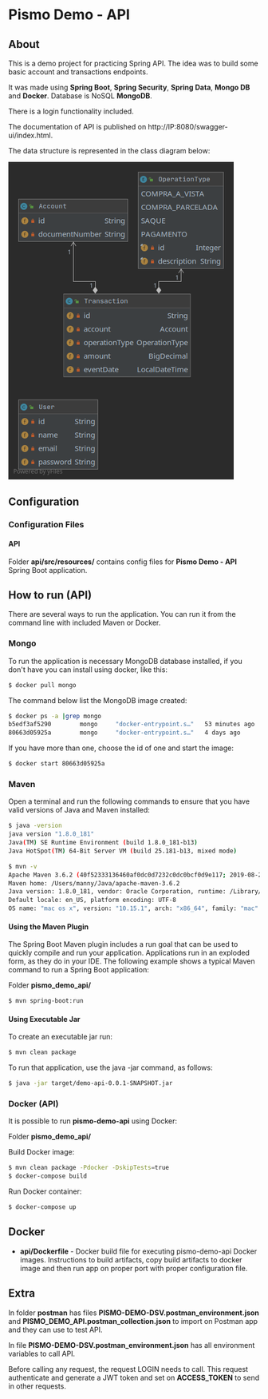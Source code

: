 # Pismo Demo - API

## About

This is a demo project for practicing Spring API. The idea was to build some basic account and transactions endpoints.

It was made using **Spring Boot**, **Spring Security**, **Spring Data**, **Mongo DB** and **Docker**. 
Database is NoSQL **MongoDB**.

There is a login functionality included.

The documentation of API is published on http://IP:8080/swagger-ui/index.html.

The data structure is represented in the class diagram below:

![Class Diagram](diagram.png)

## Configuration

### Configuration Files

#### API
Folder **api/src/resources/** contains config files for **Pismo Demo - API** Spring Boot application.

## How to run (API)

There are several ways to run the application. You can run it from the command line with included Maven or Docker. 

### Mongo

To run the application is necessary MongoDB database installed, if you don't have you can install using docker, like this:

```bash
$ docker pull mongo
```

The command below list the MongoDB image created:

```bash
$ docker ps -a |grep mongo
b5edf3af5290        mongo     "docker-entrypoint.s…"   53 minutes ago    Exited (0) 11 minutes ago                                                       shopping-cart-mongodb
80663d05925a        mongo     "docker-entrypoint.s…"   4 days ago        Exited (0) About an hour ago                                                      focused_blackburn
```

If you have more than one, choose the id of one and start the image:

```bash
$ docker start 80663d05925a
```

### Maven

Open a terminal and run the following commands to ensure that you have valid versions of Java and Maven installed:

```bash
$ java -version
java version "1.8.0_181"
Java(TM) SE Runtime Environment (build 1.8.0_181-b13)
Java HotSpot(TM) 64-Bit Server VM (build 25.181-b13, mixed mode)
```

```bash
$ mvn -v
Apache Maven 3.6.2 (40f52333136460af0dc0d7232c0dc0bcf0d9e117; 2019-08-27T12:06:16-03:00)
Maven home: /Users/manny/Java/apache-maven-3.6.2
Java version: 1.8.0_181, vendor: Oracle Corporation, runtime: /Library/Java/JavaVirtualMachines/jdk1.8.0_181.jdk/Contents/Home/jre
Default locale: en_US, platform encoding: UTF-8
OS name: "mac os x", version: "10.15.1", arch: "x86_64", family: "mac"
```

#### Using the Maven Plugin

The Spring Boot Maven plugin includes a run goal that can be used to quickly compile and run your application. 
Applications run in an exploded form, as they do in your IDE. 
The following example shows a typical Maven command to run a Spring Boot application:

Folder **pismo_demo_api/**
 
```bash
$ mvn spring-boot:run
``` 

#### Using Executable Jar

To create an executable jar run:

```bash
$ mvn clean package
``` 

To run that application, use the java -jar command, as follows:

```bash
$ java -jar target/demo-api-0.0.1-SNAPSHOT.jar
```

### Docker (API)

It is possible to run **pismo-demo-api** using Docker:

Folder **pismo_demo_api/**

Build Docker image:
```bash
$ mvn clean package -Pdocker -DskipTests=true
$ docker-compose build
```

Run Docker container:
```bash
$ docker-compose up
```


## Docker 

* **api/Dockerfile** - Docker build file for executing pismo-demo-api Docker images. 
Instructions to build artifacts, copy build artifacts to docker image and then run app on proper port with proper configuration file.

## Extra 

In folder **postman** has files **PISMO-DEMO-DSV.postman_environment.json** and **PISMO_DEMO_API.postman_collection.json** to import on Postman app and they can use to test API.

In file **PISMO-DEMO-DSV.postman_environment.json** has all environment variables to call API.

Before calling any request, the request LOGIN needs to call. This request authenticate and generate a JWT token and set on **ACCESS_TOKEN** to send in other requests.
